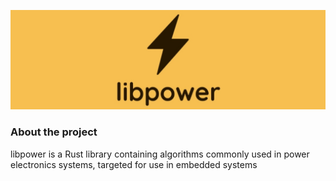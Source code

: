 ![libpower logo](assets/logo.jpg "libpower logo")


<h3>About the project</h3>

libpower is a Rust library containing algorithms commonly used in power electronics systems, targeted for use in embedded systems 